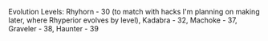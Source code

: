 Evolution Levels: 
Rhyhorn - 30 (to match with hacks I'm planning on making later, where Rhyperior evolves by level), 
Kadabra - 32, 
Machoke - 37, 
Graveler - 38, 
Haunter - 39
